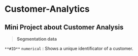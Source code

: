# Customer-Analytics
## Mini Project about Customer Analysis

> **Segmentation data**

`**#ID**`  `numerical`  : Shows  a unique identificator of a customer.



 

